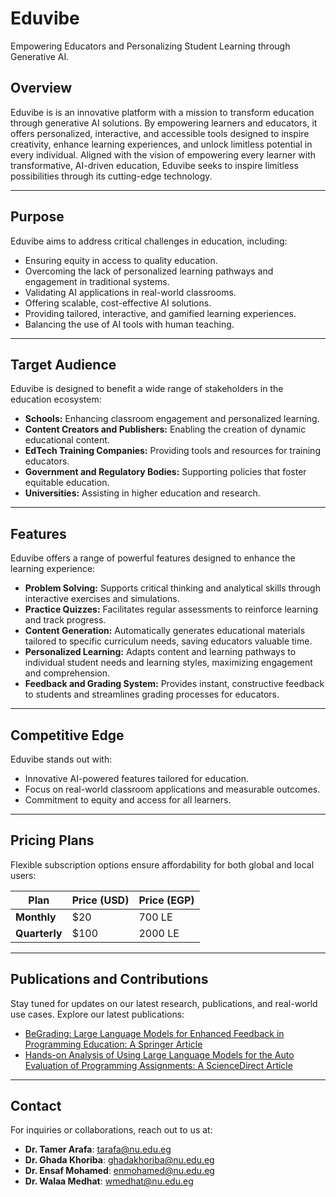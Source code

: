 # Eduvibe

Empowering Educators and Personalizing Student Learning through Generative AI.

## Overview

Eduvibe is is an innovative platform with a mission to transform education through generative AI solutions. By empowering learners and educators, it offers personalized, interactive, and accessible tools designed to inspire creativity, enhance learning experiences, and unlock limitless potential in every individual. Aligned with the vision of empowering every learner with transformative, AI-driven education, Eduvibe seeks to inspire limitless possibilities through its cutting-edge technology.

---

## Purpose

Eduvibe aims to address critical challenges in education, including:

*   Ensuring equity in access to quality education.
*   Overcoming the lack of personalized learning pathways and engagement in traditional systems.
*   Validating AI applications in real-world classrooms.
*   Offering scalable, cost-effective AI solutions.
*   Providing tailored, interactive, and gamified learning experiences.
*   Balancing the use of AI tools with human teaching.

---
## Target Audience

Eduvibe is designed to benefit a wide range of stakeholders in the education ecosystem:

*   **Schools:** Enhancing classroom engagement and personalized learning.
*   **Content Creators and Publishers:** Enabling the creation of dynamic educational content.
*   **EdTech Training Companies:** Providing tools and resources for training educators.
*   **Government and Regulatory Bodies:** Supporting policies that foster equitable education.
*   **Universities:** Assisting in higher education and research.
---
## Features
Eduvibe offers a range of powerful features designed to enhance the learning experience:

*   **Problem Solving:** Supports critical thinking and analytical skills through interactive exercises and simulations.
*   **Practice Quizzes:** Facilitates regular assessments to reinforce learning and track progress.
*   **Content Generation:** Automatically generates educational materials tailored to specific curriculum needs, saving educators valuable time.
*   **Personalized Learning:** Adapts content and learning pathways to individual student needs and learning styles, maximizing engagement and comprehension.
*   **Feedback and Grading System:** Provides instant, constructive feedback to students and streamlines grading processes for educators.
---

## Competitive Edge

Eduvibe stands out with:

- Innovative AI-powered features tailored for education.
- Focus on real-world classroom applications and measurable outcomes.
- Commitment to equity and access for all learners.

---
## Pricing Plans

Flexible subscription options ensure affordability for both global and local users:

| **Plan**      | **Price (USD)** | **Price (EGP)** |
| ------------- | --------------- | --------------- |
| **Monthly**   | $20             | 700 LE          |
| **Quarterly** | $100            | 2000 LE         |

---

## Publications and Contributions

Stay tuned for updates on our latest research, publications, and real-world use cases. Explore our latest publications:

- [BeGrading: Large Language Models for Enhanced Feedback in Programming Education: A Springer Article](https://link.springer.com/article/10.1007/s00521-024-10449-y)
- [Hands-on Analysis of Using Large Language Models for the Auto Evaluation of Programming Assignments: A ScienceDirect Article](https://www.sciencedirect.com/science/article/abs/pii/S0306437924001315)

---

## Contact

For inquiries or collaborations, reach out to us at:
- **Dr. Tamer Arafa**: [tarafa@nu.edu.eg](mailto:tarafa@nu.edu.eg)
- **Dr. Ghada Khoriba**: [ghadakhoriba@nu.edu.eg](mailto:ghadakhoriba@nu.edu.eg)
- **Dr. Ensaf Mohamed**: [enmohamed@nu.edu.eg](mailto:enmohamed@nu.edu.eg)
- **Dr. Walaa Medhat**: [wmedhat@nu.edu.eg](mailto:wmedhat@nu.edu.eg)
